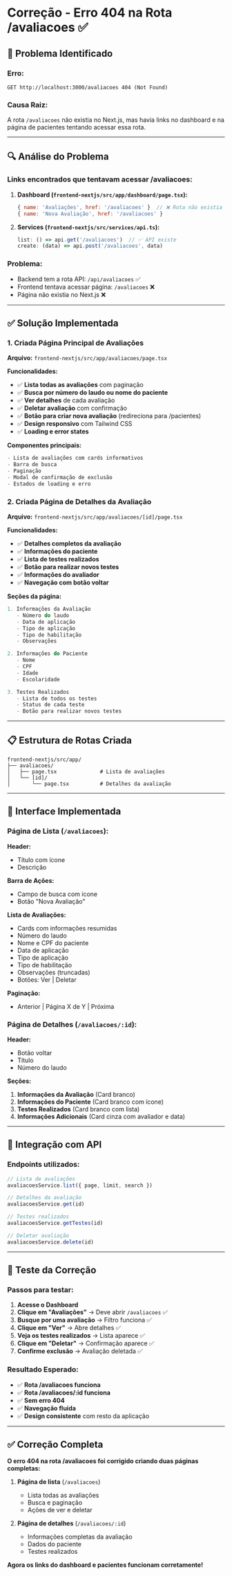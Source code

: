 # Correção - Erro 404 na Rota /avaliacoes ✅

## 🐛 **Problema Identificado**

### **Erro:**
```
GET http://localhost:3000/avaliacoes 404 (Not Found)
```

### **Causa Raiz:**
A rota `/avaliacoes` não existia no Next.js, mas havia links no dashboard e na página de pacientes tentando acessar essa rota.

---

## 🔍 **Análise do Problema**

### **Links encontrados que tentavam acessar /avaliacoes:**

1. **Dashboard (`frontend-nextjs/src/app/dashboard/page.tsx`):**
   ```javascript
   { name: 'Avaliações', href: '/avaliacoes' }  // ❌ Rota não existia
   { name: 'Nova Avaliação', href: '/avaliacoes' }
   ```

2. **Services (`frontend-nextjs/src/services/api.ts`):**
   ```javascript
   list: () => api.get('/avaliacoes')  // ✅ API existe
   create: (data) => api.post('/avaliacoes', data)
   ```

### **Problema:**
- Backend tem a rota API: `/api/avaliacoes` ✅
- Frontend tentava acessar página: `/avaliacoes` ❌
- Página não existia no Next.js ❌

---

## ✅ **Solução Implementada**

### **1. Criada Página Principal de Avaliações**

**Arquivo:** `frontend-nextjs/src/app/avaliacoes/page.tsx`

**Funcionalidades:**
- ✅ **Lista todas as avaliações** com paginação
- ✅ **Busca por número do laudo ou nome do paciente**
- ✅ **Ver detalhes** de cada avaliação
- ✅ **Deletar avaliação** com confirmação
- ✅ **Botão para criar nova avaliação** (redireciona para /pacientes)
- ✅ **Design responsivo** com Tailwind CSS
- ✅ **Loading e error states**

**Componentes principais:**
```javascript
- Lista de avaliações com cards informativos
- Barra de busca
- Paginação
- Modal de confirmação de exclusão
- Estados de loading e erro
```

### **2. Criada Página de Detalhes da Avaliação**

**Arquivo:** `frontend-nextjs/src/app/avaliacoes/[id]/page.tsx`

**Funcionalidades:**
- ✅ **Detalhes completos da avaliação**
- ✅ **Informações do paciente**
- ✅ **Lista de testes realizados**
- ✅ **Botão para realizar novos testes**
- ✅ **Informações do avaliador**
- ✅ **Navegação com botão voltar**

**Seções da página:**
```javascript
1. Informações da Avaliação
   - Número do laudo
   - Data de aplicação
   - Tipo de aplicação
   - Tipo de habilitação
   - Observações

2. Informações do Paciente
   - Nome
   - CPF
   - Idade
   - Escolaridade

3. Testes Realizados
   - Lista de todos os testes
   - Status de cada teste
   - Botão para realizar novos testes
```

---

## 📋 **Estrutura de Rotas Criada**

```
frontend-nextjs/src/app/
├── avaliacoes/
│   ├── page.tsx              # Lista de avaliações
│   └── [id]/
│       └── page.tsx          # Detalhes da avaliação
```

---

## 🎨 **Interface Implementada**

### **Página de Lista (`/avaliacoes`):**

**Header:**
- Título com ícone
- Descrição

**Barra de Ações:**
- Campo de busca com ícone
- Botão "Nova Avaliação"

**Lista de Avaliações:**
- Cards com informações resumidas
- Número do laudo
- Nome e CPF do paciente
- Data de aplicação
- Tipo de aplicação
- Tipo de habilitação
- Observações (truncadas)
- Botões: Ver | Deletar

**Paginação:**
- Anterior | Página X de Y | Próxima

### **Página de Detalhes (`/avaliacoes/:id`):**

**Header:**
- Botão voltar
- Título
- Número do laudo

**Seções:**
1. **Informações da Avaliação** (Card branco)
2. **Informações do Paciente** (Card branco com ícone)
3. **Testes Realizados** (Card branco com lista)
4. **Informações Adicionais** (Card cinza com avaliador e data)

---

## 🔗 **Integração com API**

### **Endpoints utilizados:**
```javascript
// Lista de avaliações
avaliacoesService.list({ page, limit, search })

// Detalhes da avaliação
avaliacoesService.get(id)

// Testes realizados
avaliacoesService.getTestes(id)

// Deletar avaliação
avaliacoesService.delete(id)
```

---

## 🚀 **Teste da Correção**

### **Passos para testar:**

1. **Acesse o Dashboard**
2. **Clique em "Avaliações"** → Deve abrir `/avaliacoes` ✅
3. **Busque por uma avaliação** → Filtro funciona ✅
4. **Clique em "Ver"** → Abre detalhes ✅
5. **Veja os testes realizados** → Lista aparece ✅
6. **Clique em "Deletar"** → Confirmação aparece ✅
7. **Confirme exclusão** → Avaliação deletada ✅

### **Resultado Esperado:**
- ✅ **Rota /avaliacoes funciona**
- ✅ **Rota /avaliacoes/:id funciona**
- ✅ **Sem erro 404**
- ✅ **Navegação fluída**
- ✅ **Design consistente** com resto da aplicação

---

## ✅ **Correção Completa**

**O erro 404 na rota /avaliacoes foi corrigido criando duas páginas completas:**

1. **Página de lista** (`/avaliacoes`)
   - Lista todas as avaliações
   - Busca e paginação
   - Ações de ver e deletar

2. **Página de detalhes** (`/avaliacoes/:id`)
   - Informações completas da avaliação
   - Dados do paciente
   - Testes realizados

**Agora os links do dashboard e pacientes funcionam corretamente!**
